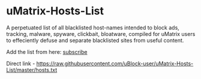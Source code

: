 # uMatrix-Hosts-List

A perpetuated list of all blacklisted host-names intended to block ads, tracking, malware, spyware, clickbait, bloatware, compiled for uMatrix users to effeciently defuse and separate blacklisted sites from useful content.

Add the list from here: [subscribe](https://subscribe.adblockplus.org/?location=https://raw.githubusercontent.com/uBlock-user/uMatrix-Hosts-List/master/hosts.txt&title=uBO-Hosts-List)

Direct link - https://raw.githubusercontent.com/uBlock-user/uMatrix-Hosts-List/master/hosts.txt




